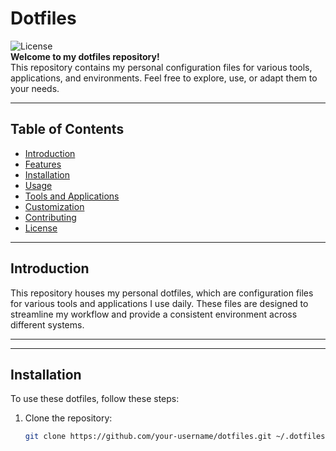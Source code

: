 # Dotfiles

![License](https://img.shields.io/badge/license-MIT-blue.svg)  
**Welcome to my dotfiles repository!**  
This repository contains my personal configuration files for various tools, applications, and environments. Feel free to explore, use, or adapt them to your needs.

---

## Table of Contents

- [Introduction](#introduction)
- [Features](#features)
- [Installation](#installation)
- [Usage](#usage)
- [Tools and Applications](#tools-and-applications)
- [Customization](#customization)
- [Contributing](#contributing)
- [License](#license)

---

## Introduction

This repository houses my personal dotfiles, which are configuration files for various tools and applications I use daily. These files are designed to streamline my workflow and provide a consistent environment across different systems.

---

 

---

## Installation

To use these dotfiles, follow these steps:

1. Clone the repository:
   ```bash
   git clone https://github.com/your-username/dotfiles.git ~/.dotfiles

 
